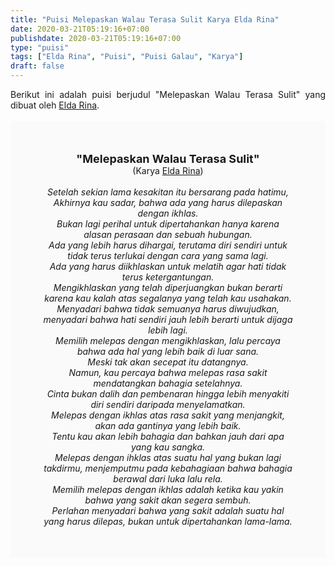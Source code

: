 ```yaml
---
title: "Puisi Melepaskan Walau Terasa Sulit Karya Elda Rina"
date: 2020-03-21T05:19:16+07:00
publishdate: 2020-03-21T05:19:16+07:00
type: "puisi"
tags: ["Elda Rina", "Puisi", "Puisi Galau", "Karya"]
draft: false
---
```


<div dir="ltr" style="text-align: left;" trbidi="on"><div style="text-align: justify;">Berikut ini adalah puisi berjudul "Melepaskan Walau Terasa Sulit" yang dibuat oleh <a href="https://twitter.com/elda_rinaa" target="_blank">Elda Rina</a>. </div><br /><div style="background: #FAFAFA; font-size: 14px; height: auto; margin: 0 auto; padding: 50px; text-align: center; width: auto;"><span style="font-size: 18px;"><b>"Melepaskan Walau Terasa Sulit"</b></span><br />(Karya <a href="https://www.sekata.web.id/tags/elda-rina" target="_blank">Elda Rina</a>) <br /><br /><i>Setelah sekian lama kesakitan itu bersarang pada hatimu,
Akhirnya kau sadar, bahwa ada yang harus dilepaskan dengan ikhlas.<br />
Bukan lagi perihal untuk dipertahankan hanya karena alasan perasaan dan sebuah hubungan.<br />
Ada yang lebih harus dihargai, terutama diri sendiri untuk tidak terus terlukai dengan cara yang sama lagi.<br />
Ada yang harus diikhlaskan untuk melatih agar hati tidak terus ketergantungan.<br />
Mengikhlaskan yang telah diperjuangkan bukan berarti karena kau kalah atas segalanya yang telah kau usahakan.<br />
Menyadari bahwa tidak semuanya harus diwujudkan, menyadari bahwa hati sendiri jauh lebih berarti untuk dijaga lebih lagi.<br />
Memilih melepas dengan mengikhlaskan, lalu percaya bahwa ada hal yang lebih baik di luar sana.<br />
Meski tak akan secepat itu datangnya.<br />
Namun, kau percaya bahwa melepas rasa sakit mendatangkan bahagia setelahnya.<br />
Cinta bukan dalih dan pembenaran hingga lebih menyakiti diri sendiri daripada menyelamatkan.<br />
Melepas dengan ikhlas atas rasa sakit yang menjangkit, akan ada gantinya yang lebih baik.<br />
Tentu kau akan lebih bahagia dan bahkan jauh dari apa yang kau sangka.<br />
Melepas dengan ihklas atas suatu hal yang bukan lagi takdirmu, menjemputmu pada kebahagiaan bahwa bahagia berawal dari luka lalu rela.<br />
Memilih melepas dengan ikhlas adalah ketika kau yakin bahwa yang sakit akan segera sembuh.<br />
Perlahan menyadari bahwa yang sakit adalah suatu hal yang harus dilepas, bukan untuk dipertahankan lama-lama.</i> </div></div>
